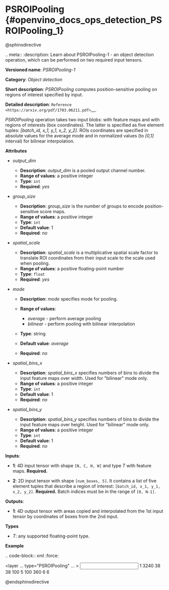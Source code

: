 # PSROIPooling {#openvino_docs_ops_detection_PSROIPooling_1}

@sphinxdirective

.. meta::
  :description: Learn about PSROIPooling-1 - an object detection operation, 
                which can be performed on two required input tensors.

**Versioned name**: *PSROIPooling-1*

**Category**: *Object detection*

**Short description**: *PSROIPooling* computes position-sensitive pooling on regions of interest specified by input.

**Detailed description**: `Reference <https://arxiv.org/pdf/1703.06211.pdf>`__.

*PSROIPooling* operation takes two input blobs: with feature maps and with regions of interests (box coordinates).
The latter is specified as five element tuples: *[batch_id, x_1, y_1, x_2, y_2]*.
ROIs coordinates are specified in absolute values for the average mode and in normalized values (to *[0,1]* interval) for bilinear interpolation.

**Attributes**

* *output_dim*

  * **Description**: *output_dim* is a pooled output channel number.
  * **Range of values**: a positive integer
  * **Type**: ``int``
  * **Required**: *yes*

* *group_size*

  * **Description**: *group_size* is the number of groups to encode position-sensitive score maps.
  * **Range of values**: a positive integer
  * **Type**: ``int``
  * **Default value**: 1
  * **Required**: *no*

* *spatial_scale*

  * **Description**: *spatial_scale* is a multiplicative spatial scale factor to translate ROI coordinates from their input scale to the scale used when pooling.
  * **Range of values**: a positive floating-point number
  * **Type**: ``float``
  * **Required**: *yes*

* *mode*

  * **Description**: *mode* specifies mode for pooling.
  * **Range of values**:

    * *average* - perform average pooling
    * *bilinear* - perform pooling with bilinear interpolation
  * **Type**: string
  * **Default value**: *average*
  * **Required**: *no*

* *spatial_bins_x*

  * **Description**: *spatial_bins_x* specifies numbers of bins to divide the input feature maps over width. Used for "bilinear" mode only.
  * **Range of values**: a positive integer
  * **Type**: ``int``
  * **Default value**: 1
  * **Required**: *no*

* *spatial_bins_y*

  * **Description**: *spatial_bins_y* specifies numbers of bins to divide the input feature maps over height.  Used for "bilinear" mode only.
  * **Range of values**: a positive integer
  * **Type**: ``int``
  * **Default value**: 1
  * **Required**: *no*

**Inputs**:

*   **1**: 4D input tensor with shape ``[N, C, H, W]`` and type *T*  with feature maps. **Required.**

*   **2**: 2D input tensor with shape ``[num_boxes, 5]``. It contains a list of five element tuples that describe a region of interest: ``[batch_id, x_1, y_1, x_2, y_2]``. **Required.**
Batch indices must be in the range of ``[0, N-1]``.

**Outputs**:

*   **1**: 4D output tensor with areas copied and interpolated from the 1st input tensor by coordinates of boxes from the 2nd input.

**Types**

* *T*: any supported floating-point type.

**Example**

.. code-block:: xml
   :force:

   <layer ... type="PSROIPooling" ... >
       <data group_size="6" mode="bilinear" output_dim="360" spatial_bins_x="3" spatial_bins_y="3" spatial_scale="1"/>
       <input>
           <port id="0">
               <dim>1</dim>
               <dim>3240</dim>
               <dim>38</dim>
               <dim>38</dim>
           </port>
           <port id="1">
               <dim>100</dim>
               <dim>5</dim>
           </port>
       </input>
       <output>
           <port id="2">
               <dim>100</dim>
               <dim>360</dim>
               <dim>6</dim>
               <dim>6</dim>
           </port>
       </output>
   </layer>


@endsphinxdirective


